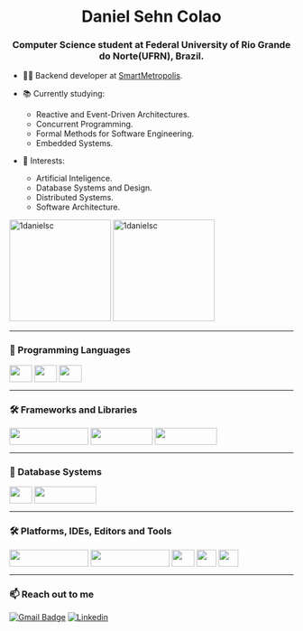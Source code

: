 <h1 align="center">Daniel Sehn Colao</h1>
<h3 align="center"> Computer Science student at Federal University of Rio Grande do Norte(UFRN), Brazil.</h3>

- 👨‍💻 Backend developer at [SmartMetropolis](https://smartmetropolis.imd.ufrn.br/?lang=pt#/pt).
- 📚 Currently studying: 
  - Reactive and Event-Driven Architectures.
  - Concurrent Programming.
  - Formal Methods for Software Engineering.
  - Embedded Systems.
    
- :memo: Interests:
  - Artificial Inteligence.
  - Database Systems and Design.
  - Distributed Systems.
  - Software Architecture.
  
  


<div>
  <img height="180em" src="https://github-readme-stats.vercel.app/api?username=1danielsc&show_icons=true&theme=dark&title_color=19f9d8&text_color=ffffff&bg_color=002b36&locale=en" alt="1danielsc" />
  
  <img height="180em" src="https://github-readme-stats.vercel.app/api/top-langs?username=1danielsc&show_icons=true&title_color=19f9d8&text_color=ffffff&bg_color=002b36&locale=en&layout=compact" alt="1danielsc" />
</div>



---
<h3>📜 Programming Languages</h3>

<div style="display: inline_block">
  
  <img align="center" height="30" width="40" src="https://cdn.jsdelivr.net/gh/devicons/devicon/icons/java/java-original.svg" />
  <img align="center" height="30" width="40" src="https://upload.wikimedia.org/wikipedia/commons/1/18/ISO_C%2B%2B_Logo.svg" />
  <img align="center" height="30" width="40" src="https://cdn.jsdelivr.net/gh/devicons/devicon/icons/python/python-original.svg" />
  <!-- <img align="center" height="30" width="40" src="https://upload.wikimedia.org/wikipedia/commons/8/82/Devicon-html5-plain.svg" /> -->
  
</div>

---
<h3>🛠 Frameworks and Libraries</h3>

<div style="display: inline_block">
  
  <img align="center" height="30" width="140" src="https://upload.wikimedia.org/wikipedia/commons/4/44/Spring_Framework_Logo_2018.svg" />
  <img align="center" height="30" width="110" src="https://img.shields.io/badge/numpy-%23013243.svg?style=flat-square&logo=numpy&logoColor=white" />
  <img align="center" height="30" width="110" src="https://img.shields.io/badge/pandas-%23150458.svg?style=flat-square&logo=pandas&logoColor=white" />

  
</div>

---


<h3>💾 Database Systems</h3>

<div style="display: inline_block">
  
  <img align="center" height="30" width="40" src="https://wiki.postgresql.org/images/a/a4/PostgreSQL_logo.3colors.svg" />
  <img align="center" height="30" width="110" src="https://upload.wikimedia.org/wikipedia/commons/9/93/MongoDB_Logo.svg" />
  
</div>

---



<h3>🛠 Platforms, IDEs, Editors and Tools</h3>

<div style="display: inline_block">

  <img align="center" height="30" width="140" src="https://upload.wikimedia.org/wikipedia/commons/4/4e/Docker_%28container_engine%29_logo.svg" />
  <img align="center" height="30" width="140" src="https://upload.wikimedia.org/wikipedia/commons/d/d0/Eclipse-Luna-Logo.svg" />
  <img align="center" height="30" width="40" src="https://upload.wikimedia.org/wikipedia/commons/9/9a/Visual_Studio_Code_1.35_icon.svg" />
  <img align="center" height="30" width="35" src="https://upload.wikimedia.org/wikipedia/commons/3/3f/Git_icon.svg" />
  <img align="center" height="30" width="35" src="https://upload.wikimedia.org/wikipedia/commons/3/38/Jupyter_logo.svg" />
 
</div>

---

<!-- 
<h3>⚙️ Softwares I'm Familiar with</h3>

<div style="display: inline_block">
  
  <img align="center" height="30" width="40" src="https://cdn.jsdelivr.net/gh/devicons/devicon/icons/photoshop/photoshop-line.svg" />
  <img align="center" height="30" width="40" src="https://cdn.jsdelivr.net/gh/devicons/devicon/icons/premierepro/premierepro-original.svg" />
  <img align="center" height="30" width="40" src="https://upload.wikimedia.org/wikipedia/commons/b/b6/Adobe_Photoshop_Lightroom_CC_logo.svg" />
  
</div>

---  -->
<h3>📫 Reach out to me</h3>

[![Gmail Badge](https://img.shields.io/badge/-danielscolao@gmail.com-c14438?style=flat-square&logo=Gmail&logoColor=white&link=mailto:danielscolao@gmail.com)](mailto:danielscolao@gmail.com)
[![Linkedin](https://img.shields.io/badge/-LinkedIn-blue?style=flat&logo=Linkedin&logoColor=white&link=https://www.linkedin.com/in/daniel-sehn-colao/)](https://www.linkedin.com/in/daniel-sehn-colao/)

